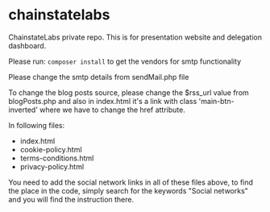 # chainstatelabs
ChainstateLabs private repo. 
This is for presentation website and delegation dashboard.

Please run: `composer install` to get the vendors for smtp functionality

Please change the smtp details from sendMail.php file

To change the blog posts source, please change the $rss_url value from blogPosts.php and also in index.html it's a link with class 'main-btn-inverted' where we have to change the href attribute.

In following files: 
- index.html
- cookie-policy.html
- terms-conditions.html
- privacy-policy.html 

You need to add the social network links in all of these files above, to find the place in the code, simply search for the keywords "Social networks" and you will find the instruction there.